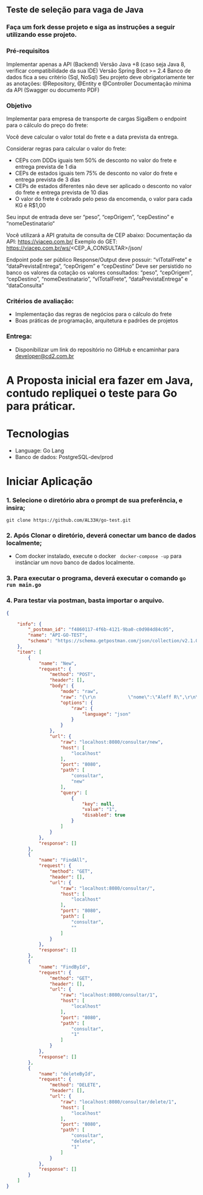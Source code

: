 ## Teste de seleção para vaga de Java

### Faça um fork desse projeto e siga as instruções a seguir utilizando esse projeto.

### Pré-requisitos

Implementar apenas a API (Backend)
Versão Java +8 (caso seja Java 8, verificar compatibilidade da sua IDE)
Versão Spring Boot >= 2.4
Banco de dados fica a seu critério (Sql, NoSql)
Seu projeto deve obrigatoriamente ter as anotações: @Repository, @Entity e @Controller
Documentação mínima da API (Swagger ou documento PDF)

### Objetivo
Implementar para empresa de transporte de cargas SigaBem o endpoint para o cálculo do preço do frete:

Você deve calcular o valor total do frete e a data prevista da entrega.

Considerar regras para calcular o valor do frete:
 * CEPs com DDDs iguais tem 50% de desconto no valor do frete e entrega prevista de 1 dia
 * CEPs de estados iguais tem 75% de desconto no valor do frete e entrega prevista de 3 dias
 * CEPs de estados diferentes não deve ser aplicado o desconto no valor do frete e entrega prevista de 10 dias
 * O valor do frete é cobrado pelo peso da encomenda, o valor para cada KG é R$1,00

Seu input de entrada deve ser “peso”, “cepOrigem”, “cepDestino” e “nomeDestinatario“

Você utilizará a API gratuita de consulta de CEP abaixo: 
Documentação da API: https://viacep.com.br/
Exemplo do GET: https://viacep.com.br/ws/<CEP_A_CONSULTAR>/json/

Endpoint pode ser público
Response/Output deve possuir: “vlTotalFrete” e “dataPrevistaEntrega”, “cepOrigem” e “cepDestino”
Deve ser persistido no banco os valores da cotação os valores consultados: “peso”, “cepOrigem”, “cepDestino”, “nomeDestinatario”, “vlTotalFrete”, “dataPrevistaEntrega” e “dataConsulta”



### Critérios de avaliação:
 * Implementação das regras de negócios para o cálculo do frete
 * Boas práticas de programação, arquitetura  e padrões de projetos

### Entrega: 
 * Disponibilizar um link do repositório no GitHub e encaminhar para developer@cd2.com.br


# A Proposta inicial era fazer em Java, contudo repliquei o teste para Go para práticar.


# Tecnologias 
- Language: Go Lang
- Banco de dados: PostgreSQL-dev/prod


# Iniciar Aplicação

### 1. Selecione o diretório abra o prompt de sua preferência, e insira;

```xsdregexp
git clone https://github.com/AL33H/go-test.git
```
### 2. Após Clonar o diretório, deverá conectar um banco de dados localmente;

- Com docker instalado, execute o docker
``` docker-compose -up``` para instânciar um novo banco de dados localmente.

### 3. Para executar o programa, deverá executar o comando ```go run main.go```

### 4. Para testar via postman, basta importar o arquivo.
```json 
{

	"info": {
		"_postman_id": "f4860117-4f6b-4121-9ba0-c0d984d84c05",
		"name": "API-GO-TEST",
		"schema": "https://schema.getpostman.com/json/collection/v2.1.0/collection.json"
	},
	"item": [
		{
			"name": "New",
			"request": {
				"method": "POST",
				"header": [],
				"body": {
					"mode": "raw",
					"raw": "{\r\n            \"nome\":\"Aleff R\",\r\n\t\t\t\"cepOrigem\":\"71699-310\",\r\n\t\t\t\"cepDestino\":\"71699-310\",\r\n\t\t\t\"peso\": 32.53\r\n}",
					"options": {
						"raw": {
							"language": "json"
						}
					}
				},
				"url": {
					"raw": "localhost:8080/consultar/new",
					"host": [
						"localhost"
					],
					"port": "8080",
					"path": [
						"consultar",
						"new"
					],
					"query": [
						{
							"key": null,
							"value": "1",
							"disabled": true
						}
					]
				}
			},
			"response": []
		},
		{
			"name": "FindAll",
			"request": {
				"method": "GET",
				"header": [],
				"url": {
					"raw": "localhost:8080/consultar/",
					"host": [
						"localhost"
					],
					"port": "8080",
					"path": [
						"consultar",
						""
					]
				}
			},
			"response": []
		},
		{
			"name": "FindById",
			"request": {
				"method": "GET",
				"header": [],
				"url": {
					"raw": "localhost:8080/consultar/1",
					"host": [
						"localhost"
					],
					"port": "8080",
					"path": [
						"consultar",
						"1"
					]
				}
			},
			"response": []
		},
		{
			"name": "deleteById",
			"request": {
				"method": "DELETE",
				"header": [],
				"url": {
					"raw": "localhost:8080/consultar/delete/1",
					"host": [
						"localhost"
					],
					"port": "8080",
					"path": [
						"consultar",
						"delete",
						"1"
					]
				}
			},
			"response": []
		}
	]
}
```


